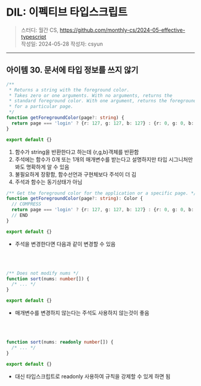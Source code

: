 # DIL: 이펙티브 타입스크립트

> 스터디: 월간 CS, https://github.com/monthly-cs/2024-05-effective-typescript  
> 작성일: 2024-05-28
> 작성자: csyun

---

## 아이템 30. 문서에 타입 정보를 쓰지 않기

```typescript
/**
 * Returns a string with the foreground color.
 * Takes zero or one arguments. With no arguments, returns the
 * standard foreground color. With one argument, returns the foreground color
 * for a particular page.
 */
function getForegroundColor(page?: string) {
  return page === 'login' ? {r: 127, g: 127, b: 127} : {r: 0, g: 0, b: 0}
}

export default {}
```

1. 함수가 string을 반환한다고 하는데 {r,g,b}객체를 반환함
2. 주석에는 함수가 0개 또는 1개의 매개변수를 받는다고 설명하지만 타입 시그니처만 봐도 명확하게 알 수 있음
3. 불필요하게 장황함, 함수선언과 구현체보다 주석이 더 김
4. 주석과 함수는 동기상태가 아님

```typescript
/** Get the foreground color for the application or a specific page. */
function getForegroundColor(page?: string): Color {
  // COMPRESS
  return page === 'login' ? {r: 127, g: 127, b: 127} : {r: 0, g: 0, b: 0}
  // END
}

export default {}
```

- 주석을 변경한다면 다음과 같이 변경할 수 있음

<br />
<br />

```typescript
/** Does not modify nums */
function sort(nums: number[]) {
  /* ... */
}

export default {}
```

- 매개변수를 변경하지 않는다는 주석도 사용하지 않는것이 좋음

<br />
<br />

```typescript
function sort(nums: readonly number[]) {
  /* ... */
}

export default {}
```

- 대신 타입스크립트로 readonly 사용하여 규칙을 강제할 수 있게 하면 됨

